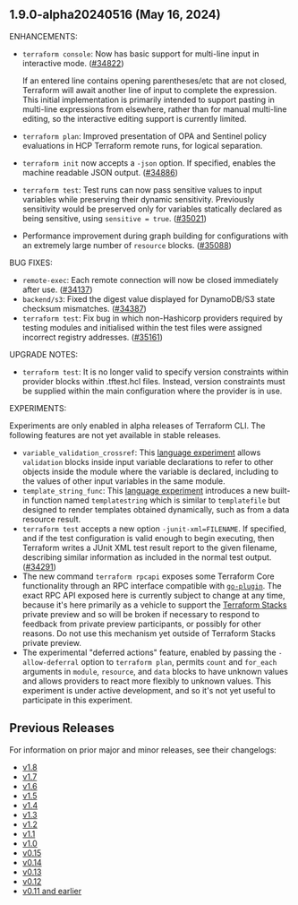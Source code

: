 ## 1.9.0-alpha20240516 (May 16, 2024)

ENHANCEMENTS:

* `terraform console`: Now has basic support for multi-line input in interactive mode. ([#34822](https://github.com/hashicorp/terraform/pull/34822))

    If an entered line contains opening parentheses/etc that are not closed, Terraform will await another line of input to complete the expression. This initial implementation is primarily intended to support pasting in multi-line expressions from elsewhere, rather than for manual multi-line editing, so the interactive editing support is currently limited.
* `terraform plan`: Improved presentation of OPA and Sentinel policy evaluations in HCP Terraform remote runs, for logical separation.
* `terraform init` now accepts a `-json` option. If specified, enables the machine readable JSON output. ([#34886](https://github.com/hashicorp/terraform/pull/34886))
* `terraform test`: Test runs can now pass sensitive values to input variables while preserving their dynamic sensitivity. Previously sensitivity would be preserved only for variables statically declared as being sensitive, using `sensitive = true`. ([#35021](https://github.com/hashicorp/terraform/pull/35021))
* Performance improvement during graph building for configurations with an extremely large number of `resource` blocks. ([#35088](https://github.com/hashicorp/terraform/pull/35088))

BUG FIXES:

* `remote-exec`: Each remote connection will now be closed immediately after use. ([#34137](https://github.com/hashicorp/terraform/issues/34137))
* `backend/s3`: Fixed the digest value displayed for DynamoDB/S3 state checksum mismatches. ([#34387](https://github.com/hashicorp/terraform/issues/34387))
* `terraform test`: Fix bug in which non-Hashicorp providers required by testing modules and initialised within the test files were assigned incorrect registry addresses. ([#35161](https://github.com/hashicorp/terraform/issues/35161))

UPGRADE NOTES:

* `terraform test`: It is no longer valid to specify version constraints within provider blocks within .tftest.hcl files. Instead, version constraints must be supplied within the main configuration where the provider is in use.

EXPERIMENTS:

Experiments are only enabled in alpha releases of Terraform CLI. The following features are not yet available in stable releases.

* `variable_validation_crossref`: This [language experiment](https://developer.hashicorp.com/terraform/language/settings#experimental-language-features) allows `validation` blocks inside input variable declarations to refer to other objects inside the module where the variable is declared, including to the values of other input variables in the same module.
* `template_string_func`: This [language experiment](https://developer.hashicorp.com/terraform/language/settings#experimental-language-features) introduces a new built-in function named `templatestring` which is similar to `templatefile` but designed to render templates obtained dynamically, such as from a data resource result.
* `terraform test` accepts a new option `-junit-xml=FILENAME`. If specified, and if the test configuration is valid enough to begin executing, then Terraform writes a JUnit XML test result report to the given filename, describing similar information as included in the normal test output. ([#34291](https://github.com/hashicorp/terraform/issues/34291))
* The new command `terraform rpcapi` exposes some Terraform Core functionality through an RPC interface compatible with [`go-plugin`](https://github.com/hashicorp/go-plugin). The exact RPC API exposed here is currently subject to change at any time, because it's here primarily as a vehicle to support the [Terraform Stacks](https://www.hashicorp.com/blog/terraform-stacks-explained) private preview and so will be broken if necessary to respond to feedback from private preview participants, or possibly for other reasons. Do not use this mechanism yet outside of Terraform Stacks private preview.
* The experimental "deferred actions" feature, enabled by passing the `-allow-deferral` option to `terraform plan`, permits `count` and `for_each` arguments in `module`, `resource`, and `data` blocks to have unknown values and allows providers to react more flexibly to unknown values. This experiment is under active development, and so it's not yet useful to participate in this experiment.

## Previous Releases

For information on prior major and minor releases, see their changelogs:

* [v1.8](https://github.com/hashicorp/terraform/blob/v1.8/CHANGELOG.md)
* [v1.7](https://github.com/hashicorp/terraform/blob/v1.7/CHANGELOG.md)
* [v1.6](https://github.com/hashicorp/terraform/blob/v1.6/CHANGELOG.md)
* [v1.5](https://github.com/hashicorp/terraform/blob/v1.5/CHANGELOG.md)
* [v1.4](https://github.com/hashicorp/terraform/blob/v1.4/CHANGELOG.md)
* [v1.3](https://github.com/hashicorp/terraform/blob/v1.3/CHANGELOG.md)
* [v1.2](https://github.com/hashicorp/terraform/blob/v1.2/CHANGELOG.md)
* [v1.1](https://github.com/hashicorp/terraform/blob/v1.1/CHANGELOG.md)
* [v1.0](https://github.com/hashicorp/terraform/blob/v1.0/CHANGELOG.md)
* [v0.15](https://github.com/hashicorp/terraform/blob/v0.15/CHANGELOG.md)
* [v0.14](https://github.com/hashicorp/terraform/blob/v0.14/CHANGELOG.md)
* [v0.13](https://github.com/hashicorp/terraform/blob/v0.13/CHANGELOG.md)
* [v0.12](https://github.com/hashicorp/terraform/blob/v0.12/CHANGELOG.md)
* [v0.11 and earlier](https://github.com/hashicorp/terraform/blob/v0.11/CHANGELOG.md)
